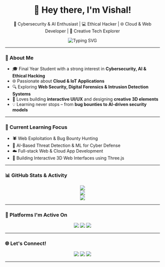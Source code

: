 <h1 align="center">👋 Hey there, I'm Vishal!</h1>
<p align="center">
  🚀 Cybersecurity & AI Enthusiast | 💻 Ethical Hacker | 🌐 Cloud & Web Developer | 🎨 Creative Tech Explorer
</p>

<p align="center">
  <img src="https://readme-typing-svg.demolab.com?font=JetBrains+Mono&pause=1000&color=00F7FF&center=true&vCenter=true&width=600&lines=Cybersecurity+Explorer;AI+and+ML+Learner;Web+and+IoT+Developer;Ethical+Hacker;Creative+Mind+Always+Learning+%F0%9F%94%A5" alt="Typing SVG" />
</p>

---

### 🧠 About Me

- 🎓 Final Year Student with a strong interest in **Cybersecurity, AI & Ethical Hacking**
- 🌐 Passionate about **Cloud & IoT Applications**
- 🔍 Exploring **Web Security, Digital Forensics & Intrusion Detection Systems**
- 🎨 Loves building **interactive UI/UX** and designing **creative 3D elements**
- 💡 Learning never stops – from **bug bounties to AI-driven security models**


---

### 🚀 Current Learning Focus

- 🕷️ Web Exploitation & Bug Bounty Hunting
- 🧠 AI-Based Threat Detection & ML for Cyber Defense
- ☁️ Full-stack Web & Cloud App Development
- 🎨 Building Interactive 3D Web Interfaces using Three.js

---

### 📊 GitHub Stats & Activity

<p align="center">
  <img src="https://github-readme-streak-stats.herokuapp.com/?user=VishalLSK&theme=tokyonight&hide_border=true" />
  <br>
  <img src="https://github-readme-stats.vercel.app/api?username=VishalLSK&show_icons=true&theme=tokyonight&hide_border=true" />
  <br>
  <img src="https://github-profile-summary-cards.vercel.app/api/cards/profile-details?username=VishalLSK&theme=tokyonight" />
</p>

---

### 🧠 Platforms I'm Active On

<p align="center">
  <a href="https://tryhackme.com/p/vishallsk.cs2023"><img src="https://img.shields.io/badge/TryHackMe-red?style=for-the-badge&logo=tryhackme&logoColor=white" /></a>
  <a href="https://leetcode.com/u/vishallsk/"><img src="https://img.shields.io/badge/LeetCode-yellow?style=for-the-badge&logo=leetcode&logoColor=black" /></a>
  <a href="https://www.codechef.com/users/vishal_lsk"><img src="https://img.shields.io/badge/CodeChef-brown?style=for-the-badge&logo=codechef&logoColor=white" /></a>
</p>

---

### 🌐 Let's Connect!

<p align="center">
  <a href="mailto:vishal.lsk.dev@gmail.com"><img src="https://img.shields.io/badge/Gmail-D14836?style=for-the-badge&logo=gmail&logoColor=white"/></a>
  <a href="https://www.linkedin.com/in/l-s-k-vishal-32b3aa290/"><img src="https://img.shields.io/badge/LinkedIn-blue?style=for-the-badge&logo=linkedin&logoColor=white"/></a>
  <a href="https://www.instagram.com/vishal.lsk"><img src="https://img.shields.io/badge/Instagram-%23E4405F?style=for-the-badge&logo=instagram&logoColor=white"/></a>
</p>

---
